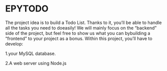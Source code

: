 # EPYTODO

The project idea is to build a Todo List. Thanks to it, you’ll be able to handle all the tasks you need to doeasily! We will mainly focus on the “backend” side of the project, but feel free to show us what you can bybuilding a “frontend” to your project as a bonus. Within this project, you’ll have to develop:

  1.your MySQL database.
  
  2.A web server using Node.js
